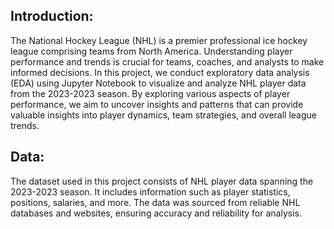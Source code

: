 ## Introduction:
The National Hockey League (NHL) is a premier professional ice hockey league comprising teams from North America.
Understanding player performance and trends is crucial for teams, coaches, and analysts to make informed decisions.
In this project, we conduct exploratory data analysis (EDA) using Jupyter Notebook to visualize and analyze NHL player data from the 2023-2023 season.
By exploring various aspects of player performance, we aim to uncover insights and patterns that can provide valuable insights into player dynamics, team strategies, and overall league trends.

## Data:
The dataset used in this project consists of NHL player data spanning the 2023-2023 season. It includes information such as player statistics,
positions, salaries, and more. The data was sourced from reliable NHL databases and websites, ensuring accuracy and reliability for analysis.
